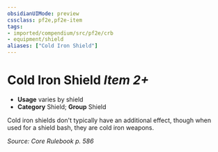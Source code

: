 ```yaml
---
obsidianUIMode: preview
cssclass: pf2e,pf2e-item
tags:
- imported/compendium/src/pf2e/crb
- equipment/shield
aliases: ["Cold Iron Shield"]
---
```

# Cold Iron Shield *Item 2+*  

- **Usage** varies by shield
- **Category** Shield; **Group** Shield 

Cold iron shields don't typically have an additional effect, though when used for a shield bash, they are cold iron weapons.

*Source: Core Rulebook p. 586*
